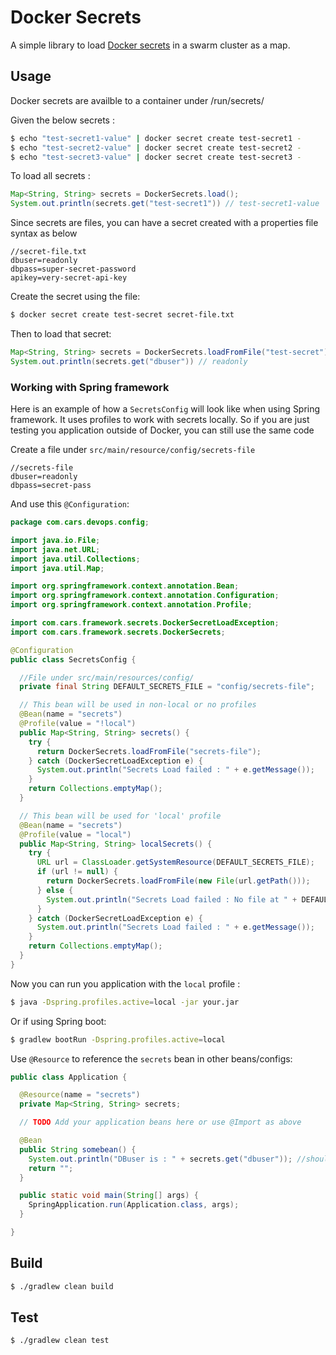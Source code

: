 # Docker Secrets

A simple library to load [Docker secrets](https://docs.docker.com/engine/swarm/secrets/) in a swarm cluster as a map.

## Usage

Docker secrets are availble to a container under /run/secrets/   

Given the below secrets :

```bash
$ echo "test-secret1-value" | docker secret create test-secret1 -
$ echo "test-secret2-value" | docker secret create test-secret2 -
$ echo "test-secret3-value" | docker secret create test-secret3 -
```

To load all secrets : 

```java
Map<String, String> secrets = DockerSecrets.load();
System.out.println(secrets.get("test-secret1")) // test-secret1-value
```

Since secrets are files, you can have a secret created with a properties file syntax as below

```properties
//secret-file.txt
dbuser=readonly
dbpass=super-secret-password
apikey=very-secret-api-key
```

Create the secret using the file:

```bash
$ docker secret create test-secret secret-file.txt
```

Then to load that secret:

```java
Map<String, String> secrets = DockerSecrets.loadFromFile("test-secret");
System.out.println(secrets.get("dbuser")) // readonly
```

### Working with Spring framework

Here is an example of how a `SecretsConfig` will look like when using Spring framework. It uses profiles to work with secrets locally. So if you are just testing you application outside of Docker, you can still use the same code

Create a file under `src/main/resource/config/secrets-file`

```properties
//secrets-file
dbuser=readonly
dbpass=secret-pass
```

And use this `@Configuration`:

```java
package com.cars.devops.config;

import java.io.File;
import java.net.URL;
import java.util.Collections;
import java.util.Map;

import org.springframework.context.annotation.Bean;
import org.springframework.context.annotation.Configuration;
import org.springframework.context.annotation.Profile;

import com.cars.framework.secrets.DockerSecretLoadException;
import com.cars.framework.secrets.DockerSecrets;

@Configuration
public class SecretsConfig {

  //File under src/main/resources/config/
  private final String DEFAULT_SECRETS_FILE = "config/secrets-file";

  // This bean will be used in non-local or no profiles
  @Bean(name = "secrets")
  @Profile(value = "!local")
  public Map<String, String> secrets() {
    try {
      return DockerSecrets.loadFromFile("secrets-file");
    } catch (DockerSecretLoadException e) {
      System.out.println("Secrets Load failed : " + e.getMessage());
    }
    return Collections.emptyMap();
  }

  // This bean will be used for 'local' profile
  @Bean(name = "secrets")
  @Profile(value = "local")
  public Map<String, String> localSecrets() {
    try {
      URL url = ClassLoader.getSystemResource(DEFAULT_SECRETS_FILE);
      if (url != null) {
        return DockerSecrets.loadFromFile(new File(url.getPath()));
      } else {
        System.out.println("Secrets Load failed : No file at " + DEFAULT_SECRETS_FILE);
      }
    } catch (DockerSecretLoadException e) {
      System.out.println("Secrets Load failed : " + e.getMessage());
    }
    return Collections.emptyMap();
  }
}
``` 

Now you can run you application with the `local` profile :

```bash
$ java -Dspring.profiles.active=local -jar your.jar
```

Or if using Spring boot:

```bash
$ gradlew bootRun -Dspring.profiles.active=local
```

Use `@Resource` to reference the `secrets` bean in other beans/configs:

```java
public class Application {

  @Resource(name = "secrets")
  private Map<String, String> secrets;

  // TODO Add your application beans here or use @Import as above

  @Bean
  public String somebean() {
    System.out.println("DBuser is : " + secrets.get("dbuser")); //should print readonly
    return "";
  }

  public static void main(String[] args) {
    SpringApplication.run(Application.class, args);
  }

}
```

## Build

```bash
$ ./gradlew clean build
```

## Test

```bash
$ ./gradlew clean test
```
